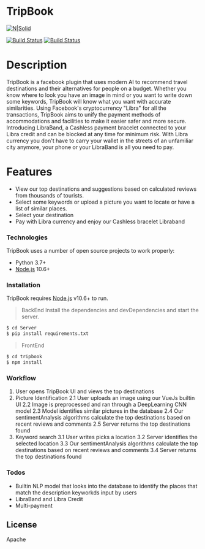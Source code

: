 # TripBook

[![N|Solid](https://cldup.com/dTxpPi9lDf.thumb.png)](https://nodesource.com/products/nsolid)

[![Build Status](https://img.shields.io/badge/licence-Apache-blue)](https://img.shields.io/badge/licence-Apache-blue)
[![Build Status](https://img.shields.io/badge/TripBook-v1.0-blue)](https://img.shields.io/badge/TripBook-v1.0-blue)

# Description
TripBook is a facebook plugin that uses modern AI to recommend travel destinations and their alternatives for people on a budget. Whether you know where to look you have an image in mind or you want to write down some keywords, TripBook will know what you want with accurate similarities. 
Using Facebook's cryptocurrency "Libra" for all the transactions, TripBook aims to unify the payment methods of accommodations and facilities to make it easier safer and more secure. Introducing LibraBand, a Cashless payment bracelet connected to your Libra credit and can be blocked at any time for minimum risk. With Libra currency you don't have to carry your wallet in the streets of an unfamiliar city anymore, your phone or your LibraBand is all you need to pay.

#  Features

  - View our top destinations and suggestions based on calculated reviews from thousands of tourists. 
  - Select some keywords or upload a picture you want to locate or have a list of similar places.
  - Select your destination 
  - Pay with Libra currency and enjoy our Cashless bracelet Libraband



### Technologies

TripBook uses a number of open source projects to work properly:
* Python 3.7+
* [Node.js] 10.6+

### Installation

TripBook requires [Node.js](https://nodejs.org/) v10.6+ to run.
>BackEnd
Install the dependencies and devDependencies and start the server.

```sh
$ cd Server
$ pip install requirements.txt
```

>FrontEnd

```sh
$ cd tripbook
$ npm install 
```

### Workflow
1. User opens TripBook UI and views the top destinations
2. Picture Identification
    2.1 User uploads an image using our VueJs builtin UI 
    2.2 Image is preprocessed and ran through a DeepLearning CNN model
    2.3 Model identifies similar pictures in the database
    2.4 Our sentimentAnalysis algorithms calculate the top destinations based on recent reviews and comments 
    2.5 Server returns the top destinations found
3. Keyword search
    3.1 User writes picks a location
    3.2 Server identifies the selected location
    3.3 Our sentimentAnalysis algorithms calculate the top destinations based on recent reviews and comments 
    3.4 Server returns the top destinations found


### Todos
- Builtin NLP model that looks into the database to identify the places that match the description keyworkds input by users
- LibraBand and Libra Credit 
- Multi-payment 
   

License
----

Apache

[//]: # (These are reference links used in the body of this note and get stripped out when the markdown processor does its job. There is no need to format nicely because it shouldn't be seen. Thanks SO - http://stackoverflow.com/questions/4823468/store-comments-in-markdown-syntax)


   [dill]: <https://github.com/joemccann/dillinger>
   [git-repo-url]: <https://github.com/joemccann/dillinger.git>
   [john gruber]: <http://daringfireball.net>
   [df1]: <http://daringfireball.net/projects/markdown/>
   [markdown-it]: <https://github.com/markdown-it/markdown-it>
   [Ace Editor]: <http://ace.ajax.org>
   [node.js]: <http://nodejs.org>
   [Twitter Bootstrap]: <http://twitter.github.com/bootstrap/>
   [jQuery]: <http://jquery.com>
   [@tjholowaychuk]: <http://twitter.com/tjholowaychuk>
   [express]: <http://expressjs.com>
   [AngularJS]: <http://angularjs.org>
   [Gulp]: <http://gulpjs.com>

   [PlDb]: <https://github.com/joemccann/dillinger/tree/master/plugins/dropbox/README.md>
   [PlGh]: <https://github.com/joemccann/dillinger/tree/master/plugins/github/README.md>
   [PlGd]: <https://github.com/joemccann/dillinger/tree/master/plugins/googledrive/README.md>
   [PlOd]: <https://github.com/joemccann/dillinger/tree/master/plugins/onedrive/README.md>
   [PlMe]: <https://github.com/joemccann/dillinger/tree/master/plugins/medium/README.md>
   [PlGa]: <https://github.com/RahulHP/dillinger/blob/master/plugins/googleanalytics/README.md>
